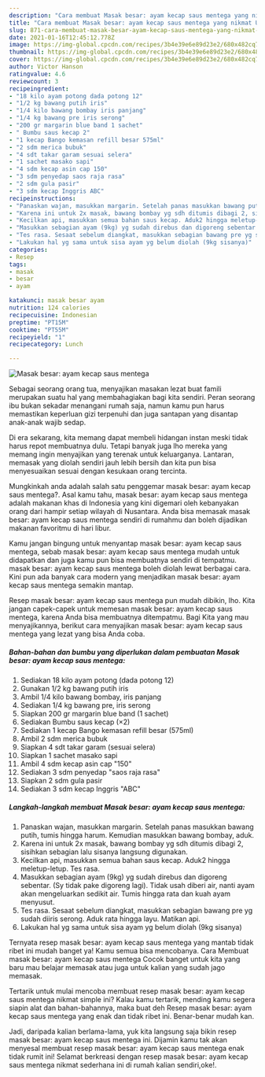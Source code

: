 ```yaml
---
description: "Cara membuat Masak besar: ayam kecap saus mentega yang nikmat Untuk Jualan"
title: "Cara membuat Masak besar: ayam kecap saus mentega yang nikmat Untuk Jualan"
slug: 871-cara-membuat-masak-besar-ayam-kecap-saus-mentega-yang-nikmat-untuk-jualan
date: 2021-01-16T12:45:12.778Z
image: https://img-global.cpcdn.com/recipes/3b4e39e6e89d23e2/680x482cq70/masak-besar-ayam-kecap-saus-mentega-foto-resep-utama.jpg
thumbnail: https://img-global.cpcdn.com/recipes/3b4e39e6e89d23e2/680x482cq70/masak-besar-ayam-kecap-saus-mentega-foto-resep-utama.jpg
cover: https://img-global.cpcdn.com/recipes/3b4e39e6e89d23e2/680x482cq70/masak-besar-ayam-kecap-saus-mentega-foto-resep-utama.jpg
author: Victor Hanson
ratingvalue: 4.6
reviewcount: 3
recipeingredient:
- "18 kilo ayam potong dada potong 12"
- "1/2 kg bawang putih iris"
- "1/4 kilo bawang bombay iris panjang"
- "1/4 kg bawang pre iris serong"
- "200 gr margarin blue band 1 sachet"
- " Bumbu saus kecap 2"
- "1 kecap Bango kemasan refill besar 575ml"
- "2 sdm merica bubuk"
- "4 sdt takar garam sesuai selera"
- "1 sachet masako sapi"
- "4 sdm kecap asin cap 150"
- "3 sdm penyedap saos raja rasa"
- "2 sdm gula pasir"
- "3 sdm kecap Inggris ABC"
recipeinstructions:
- "Panaskan wajan, masukkan margarin. Setelah panas masukkan bawang putih, tumis hingga harum. Kemudian masukkan bawang bombay, aduk."
- "Karena ini untuk 2x masak, bawang bombay yg sdh ditumis dibagi 2, sisihkan sebagian lalu sisanya langsung digunakan."
- "Kecilkan api, masukkan semua bahan saus kecap. Aduk2 hingga meletup-letup. Tes rasa."
- "Masukkan sebagian ayam (9kg) yg sudah direbus dan digoreng sebentar. (Sy tidak pake digoreng lagi). Tidak usah diberi air, nanti ayam akan mengeluarkan sedikit air. Tumis hingga rata dan kuah ayam menyusut."
- "Tes rasa. Sesaat sebelum diangkat, masukkan sebagian bawang pre yg sudah diiris serong. Aduk rata hingga layu. Matikan api."
- "Lakukan hal yg sama untuk sisa ayam yg belum diolah (9kg sisanya)"
categories:
- Resep
tags:
- masak
- besar
- ayam

katakunci: masak besar ayam 
nutrition: 124 calories
recipecuisine: Indonesian
preptime: "PT15M"
cooktime: "PT55M"
recipeyield: "1"
recipecategory: Lunch

---
```



![Masak besar: ayam kecap saus mentega](https://img-global.cpcdn.com/recipes/3b4e39e6e89d23e2/680x482cq70/masak-besar-ayam-kecap-saus-mentega-foto-resep-utama.jpg)

Sebagai seorang orang tua, menyajikan masakan lezat buat famili merupakan suatu hal yang membahagiakan bagi kita sendiri. Peran seorang ibu bukan sekadar menangani rumah saja, namun kamu pun harus memastikan keperluan gizi terpenuhi dan juga santapan yang disantap anak-anak wajib sedap.

Di era  sekarang, kita memang dapat membeli hidangan instan meski tidak harus repot membuatnya dulu. Tetapi banyak juga lho mereka yang memang ingin menyajikan yang terenak untuk keluarganya. Lantaran, memasak yang diolah sendiri jauh lebih bersih dan kita pun bisa menyesuaikan sesuai dengan kesukaan orang tercinta. 



Mungkinkah anda adalah salah satu penggemar masak besar: ayam kecap saus mentega?. Asal kamu tahu, masak besar: ayam kecap saus mentega adalah makanan khas di Indonesia yang kini digemari oleh kebanyakan orang dari hampir setiap wilayah di Nusantara. Anda bisa memasak masak besar: ayam kecap saus mentega sendiri di rumahmu dan boleh dijadikan makanan favoritmu di hari libur.

Kamu jangan bingung untuk menyantap masak besar: ayam kecap saus mentega, sebab masak besar: ayam kecap saus mentega mudah untuk didapatkan dan juga kamu pun bisa membuatnya sendiri di tempatmu. masak besar: ayam kecap saus mentega boleh diolah lewat berbagai cara. Kini pun ada banyak cara modern yang menjadikan masak besar: ayam kecap saus mentega semakin mantap.

Resep masak besar: ayam kecap saus mentega pun mudah dibikin, lho. Kita jangan capek-capek untuk memesan masak besar: ayam kecap saus mentega, karena Anda bisa membuatnya ditempatmu. Bagi Kita yang mau menyajikannya, berikut cara menyajikan masak besar: ayam kecap saus mentega yang lezat yang bisa Anda coba.

<!--inarticleads1-->

##### Bahan-bahan dan bumbu yang diperlukan dalam pembuatan Masak besar: ayam kecap saus mentega:

1. Sediakan 18 kilo ayam potong (dada potong 12)
1. Gunakan 1/2 kg bawang putih iris
1. Ambil 1/4 kilo bawang bombay, iris panjang
1. Sediakan 1/4 kg bawang pre, iris serong
1. Siapkan 200 gr margarin blue band (1 sachet)
1. Sediakan  Bumbu saus kecap (×2)
1. Sediakan 1 kecap Bango kemasan refill besar (575ml)
1. Ambil 2 sdm merica bubuk
1. Siapkan 4 sdt takar garam (sesuai selera)
1. Siapkan 1 sachet masako sapi
1. Ambil 4 sdm kecap asin cap &#34;150&#34;
1. Sediakan 3 sdm penyedap &#34;saos raja rasa&#34;
1. Siapkan 2 sdm gula pasir
1. Sediakan 3 sdm kecap Inggris &#34;ABC&#34;




<!--inarticleads2-->

##### Langkah-langkah membuat Masak besar: ayam kecap saus mentega:

1. Panaskan wajan, masukkan margarin. Setelah panas masukkan bawang putih, tumis hingga harum. Kemudian masukkan bawang bombay, aduk.
1. Karena ini untuk 2x masak, bawang bombay yg sdh ditumis dibagi 2, sisihkan sebagian lalu sisanya langsung digunakan.
1. Kecilkan api, masukkan semua bahan saus kecap. Aduk2 hingga meletup-letup. Tes rasa.
1. Masukkan sebagian ayam (9kg) yg sudah direbus dan digoreng sebentar. (Sy tidak pake digoreng lagi). Tidak usah diberi air, nanti ayam akan mengeluarkan sedikit air. Tumis hingga rata dan kuah ayam menyusut.
1. Tes rasa. Sesaat sebelum diangkat, masukkan sebagian bawang pre yg sudah diiris serong. Aduk rata hingga layu. Matikan api.
1. Lakukan hal yg sama untuk sisa ayam yg belum diolah (9kg sisanya)




Ternyata resep masak besar: ayam kecap saus mentega yang mantab tidak ribet ini mudah banget ya! Kamu semua bisa mencobanya. Cara Membuat masak besar: ayam kecap saus mentega Cocok banget untuk kita yang baru mau belajar memasak atau juga untuk kalian yang sudah jago memasak.

Tertarik untuk mulai mencoba membuat resep masak besar: ayam kecap saus mentega nikmat simple ini? Kalau kamu tertarik, mending kamu segera siapin alat dan bahan-bahannya, maka buat deh Resep masak besar: ayam kecap saus mentega yang enak dan tidak ribet ini. Benar-benar mudah kan. 

Jadi, daripada kalian berlama-lama, yuk kita langsung saja bikin resep masak besar: ayam kecap saus mentega ini. Dijamin kamu tak akan menyesal membuat resep masak besar: ayam kecap saus mentega enak tidak rumit ini! Selamat berkreasi dengan resep masak besar: ayam kecap saus mentega nikmat sederhana ini di rumah kalian sendiri,oke!.

